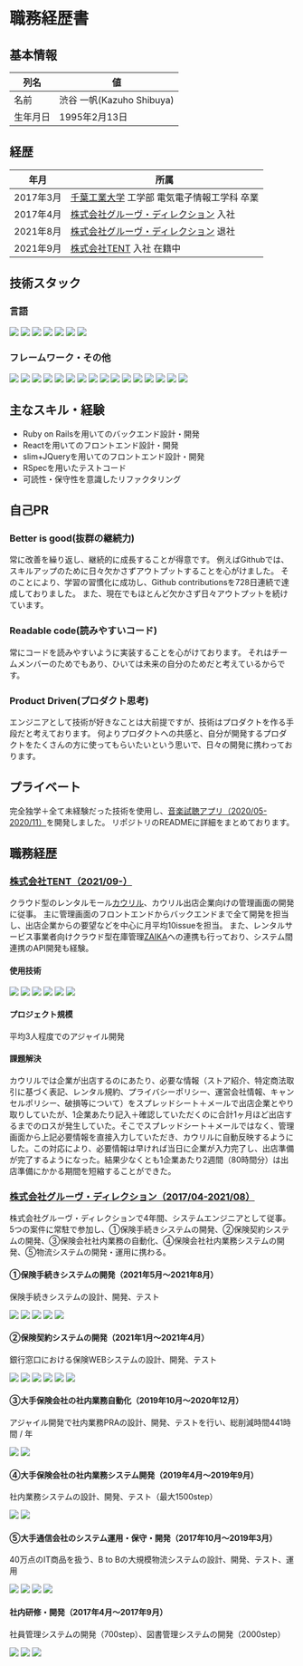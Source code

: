 # 職務経歴書
## 基本情報
| 列名 | 値 |
| ---- | ---- |
| 名前 | 渋谷 一帆(Kazuho Shibuya) |
| 生年月日 | 1995年2月13日 |

## 経歴
| 年月 | 所属 |
| ---- | ---- |
| 2017年3月 | [千葉工業大学](https://www.it-chiba.ac.jp/) 工学部 電気電子情報工学科 卒業 |
| 2017年4月 | [株式会社グルーヴ・ディレクション](https://groove-direction.com/) 入社 |
| 2021年8月 | [株式会社グルーヴ・ディレクション](https://groove-direction.com/) 退社 |
| 2021年9月 | [株式会社TENT](https://tent-inc.jp/) 入社 在籍中 |

## 技術スタック
### 言語
<p>
  <img src="https://img.shields.io/badge/-Ruby-CC342D?logo=ruby&style=plastic">
  <img src="https://img.shields.io/badge/-Java-007396?style=plastic&logo=Java&logoColor=white" />
  <img src="https://img.shields.io/badge/-Visual%20Basic%20.NET-0645ad?logo=visual-basic-.net&style=plastic&logoColor=white">
  <img src="https://img.shields.io/badge/-JavaScript-F7DF1E?logo=JavaScript&style=plastic&logoColor=white" />
  <img src="https://img.shields.io/badge/-TypeScript-007ACC?logo=typescript&style=plastic&logoColor=white" />
  <img src="https://img.shields.io/badge/-CRS-444197?logo=crs&style=plastic&logoColor=white">
  <img src="https://img.shields.io/badge/-HTML5-e34f26?logo=html5&style=plastic&logoColor=white">
</p>

### フレームワーク・その他
<p>
  <img src="https://img.shields.io/badge/-Rails-CC0000?logo=ruby-on-rails&style=plastic">
  <img src="https://img.shields.io/badge/-Spring%20Boot-6DB33F?logo=spring-boot&style=plastic&logoColor=white">
  <img src="https://img.shields.io/badge/-Spring-6DB33F?logo=spring&style=plastic&logoColor=white">
  <img src="https://img.shields.io/badge/-React-45b8d8?logo=react&style=plastic&logoColor=white">
  <img src="https://img.shields.io/badge/-Vue.js-4FC08D?logo=vue.js&style=plastic&logoColor=white">
  <img src="https://img.shields.io/badge/-jQuery-0769AD?logo=jquery&style=plastic">
  <img src="https://img.shields.io/badge/-Amazon%20AWS-232F3E?logo=amazon-aws&style=plastic">
  <img src="https://img.shields.io/badge/-Microsoft%20Azure-0078D4?logo=microsoft-azure&style=plastic&logoColor=white">
  <img src="https://img.shields.io/badge/-MySQL-007396?style=plastic&logo=mysql&logoColor=white" />
  <img src="https://img.shields.io/badge/-Oracle-f80000.svg?logo=oracle&style=plastic">
  <img src="https://img.shields.io/badge/-Linux-6C6694?logo=linux&style=plastic">
  <img src="https://img.shields.io/badge/-Docker-46a2f1?logo=docker&style=plastic&logoColor=white">
  <img src="https://img.shields.io/badge/-GitHub-181717?logo=github&style=plastic">
  <img src="https://img.shields.io/badge/-Subversion-809CC9?logo=subversion&style=plastic&logoColor=white">
  <img src="https://img.shields.io/badge/-UiPath-fa4616?logo=uipath&style=plastic&logoColor=white">
  <img src="https://img.shields.io/badge/-Biz/Browser-444197?logo=biz/browser&style=plastic&logoColor=white">
</p>

## 主なスキル・経験
- Ruby on Railsを用いてのバックエンド設計・開発
- Reactを用いてのフロントエンド設計・開発
- slim+JQueryを用いてのフロントエンド設計・開発
- RSpecを用いたテストコード
- 可読性・保守性を意識したリファクタリング

## 自己PR
### Better is good(抜群の継続力)
常に改善を繰り返し、継続的に成長することが得意です。
例えばGithubでは、スキルアップのために日々欠かさずアウトプットすることを心がけました。
そのことにより、学習の習慣化に成功し、Github contributionsを728日連続で達成しておりました。
また、現在でもほとんど欠かさず日々アウトプットを続けています。

### Readable code(読みやすいコード)
常にコードを読みやすいように実装することを心がけております。
それはチームメンバーのためでもあり、ひいては未来の自分のためだと考えているからです。

### Product Driven(プロダクト思考)
エンジニアとして技術が好きなことは大前提ですが、技術はプロダクトを作る手段だと考えております。
何よりプロダクトへの共感と、自分が開発するプロダクトをたくさんの方に使ってもらいたいという思いで、日々の開発に携わっております。

## プライベート
完全独学＋全て未経験だった技術を使用し、[音楽試聴アプリ（2020/05-2020/11）](https://github.com/Kazuho-Shibuya/unknownmusic)を開発しました。
リポジトリのREADMEに詳細をまとめております。

## 職務経歴
### [株式会社TENT（2021/09-）](https://tent-inc.jp/)
クラウド型のレンタルモール[カウリル](https://kauriru.com)、カウリル出店企業向けの管理画面の開発に従事。
主に管理画面のフロントエンドからバックエンドまで全て開発を担当し、出店企業からの要望などを中心に月平均10issueを担当。
また、レンタルサービス事業者向けクラウド型在庫管理[ZAIKA](https://za-ika.com/)への連携も行っており、システム間連携のAPI開発も経験。

#### 使用技術
<p>
  <img src="https://img.shields.io/badge/-Rails-CC0000?logo=ruby-on-rails&style=plastic">
  <img src="https://img.shields.io/badge/-React-45b8d8?logo=react&style=plastic&logoColor=white">
  <img src="https://img.shields.io/badge/-jQuery-0769AD?logo=jquery&style=plastic">
  <img src="https://img.shields.io/badge/-Amazon%20AWS-232F3E?logo=amazon-aws&style=plastic">
  <img src="https://img.shields.io/badge/-Docker-46a2f1?logo=docker&style=plastic&logoColor=white">
  <img src="https://img.shields.io/badge/-GitHub-181717?logo=github&style=plastic">
</p>

#### プロジェクト規模

平均3人程度でのアジャイル開発

#### 課題解決

カウリルでは企業が出店するのにあたり、必要な情報（ストア紹介、特定商法取引に基づく表記、レンタル規約、プライバシーポリシー、運営会社情報、キャンセルポリシー、破損等について）をスプレッドシート＋メールで出店企業とやり取りしていたが、1企業あたり記入＋確認していただくのに合計1ヶ月ほど出店するまでのロスが発生していた。そこでスプレッドシート＋メールではなく、管理画面から上記必要情報を直接入力していただき、カウリルに自動反映するようにした。この対応により、必要情報は早ければ当日に企業が入力完了し、出店準備が完了するようになった。結果少なくとも1企業あたり2週間（80時間分）は出店準備にかかる期間を短縮することができた。
### [株式会社グルーヴ・ディレクション（2017/04-2021/08）](https://groove-direction.com/)
株式会社グルーヴ・ディレクションで4年間、システムエンジニアとして従事。
5つの案件に常駐で参加し、①保険手続きシステムの開発、②保険契約システムの開発、③保険会社社内業務の自動化、④保険会社社内業務システムの開発、⑤物流システムの開発・運用に携わる。
#### ①保険手続きシステムの開発（2021年5月〜2021年8月）
保険手続きシステムの設計、開発、テスト
<p>
  <img src="https://img.shields.io/badge/-Spring%20Boot-6DB33F?logo=spring-boot&style=plastic&logoColor=white">
  <img src="https://img.shields.io/badge/-JavaScript-F7DF1E?logo=JavaScript&style=plastic&logoColor=white" />
  <img src="https://img.shields.io/badge/-HTML5-e34f26?logo=html5&style=plastic&logoColor=white">
  <img src="https://img.shields.io/badge/-Microsoft%20Azure-0078D4?logo=microsoft-azure&style=plastic&logoColor=white">
  <img src="https://img.shields.io/badge/-Subversion-809CC9?logo=subversion&style=plastic&logoColor=white">
</p>

#### ②保険契約システムの開発（2021年1月〜2021年4月）

銀行窓口における保険WEBシステムの設計、開発、テスト
<p>
  <img src="https://img.shields.io/badge/-Spring-6DB33F?logo=spring&style=plastic&logoColor=white">
  <img src="https://img.shields.io/badge/-Vue.js-4FC08D?logo=vue.js&style=plastic&logoColor=white">
  <img src="https://img.shields.io/badge/-TypeScript-007ACC?logo=typescript&style=plastic&logoColor=white" />
  <img src="https://img.shields.io/badge/-HTML5-e34f26?logo=html5&style=plastic&logoColor=white">
  <img src="https://img.shields.io/badge/-Oracle-f80000.svg?logo=oracle&style=plastic">
  <img src="https://img.shields.io/badge/-Subversion-809CC9?logo=subversion&style=plastic&logoColor=white">
</p>

#### ③大手保険会社の社内業務自動化（2019年10月〜2020年12月）

アジャイル開発で社内業務PRAの設計、開発、テストを行い、総削減時間441時間 / 年
<p>
  <img src="https://img.shields.io/badge/-Visual%20Basic%20.NET-0645ad?logo=visual-basic-.net&style=plastic&logoColor=white">
  <img src="https://img.shields.io/badge/-UiPath-fa4616?logo=uipath&style=plastic&logoColor=white">
</p>

#### ④大手保険会社の社内業務システム開発（2019年4月〜2019年9月）

社内業務システムの設計、開発、テスト（最大1500step）
<p>
  <img src="https://img.shields.io/badge/-CRS-444197?logo=crs&style=plastic&logoColor=white">
  <img src="https://img.shields.io/badge/-Biz/Browser-444197?logo=biz/browser&style=plastic&logoColor=white">
</p>

#### ⑤大手通信会社のシステム運用・保守・開発（2017年10月〜2019年3月）

40万点のIT商品を扱う、B to Bの大規模物流システムの設計、開発、テスト、運用
<p>
  <img src="https://img.shields.io/badge/-Java-007396?style=plastic&logo=Java&logoColor=white" />
  <img src="https://img.shields.io/badge/-HTML5-e34f26?logo=html5&style=plastic&logoColor=white">
  <img src="https://img.shields.io/badge/-Oracle-f80000?logo=oracle&style=plastic">
  <img src="https://img.shields.io/badge/-Linux-6C6694?logo=linux&style=plastic">
</p>

#### 社内研修・開発（2017年4月〜2017年9月）

社員管理システムの開発（700step）、図書管理システムの開発（2000step）
<p>
  <img src="https://img.shields.io/badge/-Java-007396?style=plastic&logo=java&logoColor=white" />
  <img src="https://img.shields.io/badge/-HTML5-e34f26?logo=html5&style=plastic&logoColor=white">
  <img src="https://img.shields.io/badge/-MySQL-007396?style=plastic&logo=mysql&logoColor=white" />
</p>
